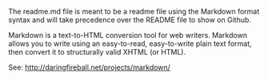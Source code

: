 The readme.md file is meant to be a readme file using the Markdown format syntax and will take precedence over the README file to show on Github.

Markdown is a text-to-HTML conversion tool for web writers. Markdown allows you to write using an easy-to-read, easy-to-write plain text format, then convert it to structurally valid XHTML (or HTML).

See:
http://daringfireball.net/projects/markdown/





